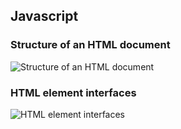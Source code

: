 ## Javascript

### Structure of an HTML document

![Structure of an HTML document](https://developer.mozilla.org/en-US/docs/Web/API/HTML_DOM_API/dom-structure.svg)

### HTML element interfaces

![HTML element interfaces](https://developer.mozilla.org/en-US/docs/Web/API/HTML_DOM_API/html-dom-hierarchy.svg)